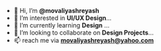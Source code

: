 - 👋 Hi, I’m **@movaliyashreyash**
- 👀 I’m interested in **UI/UX Design**...
- 🌱 I’m currently learning **Design** ...
- 💞️ I’m looking to collaborate on **Design Projects**...
- 📫 reach me via **movaliyashreyash@yahoo.com**

<!---
movaliyashreyash/movaliyashreyash is a ✨ special ✨ repository because its `README.md` (this file) appears on your GitHub profile.
You can click the Preview link to take a look at your changes.
--->
